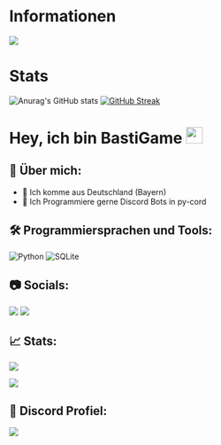 # Informationen
[![](https://img.shields.io/badge/Discord-5865F2?logo=discord&logoColor=white&style=for-the-badge)](https://discord.gg/2wh9SaknFd)

# Stats 
![Anurag's GitHub stats](https://github-readme-stats.vercel.app/api?username=bastigamedc&show_icons=true&theme=dracula)
[![GitHub Streak](https://github-readme-streak-stats.herokuapp.com?user=bastigamedc&theme=dracula)](https://git.io/streak-stats)



# Hey, ich bin BastiGame <img src="https://raw.githubusercontent.com/MartinHeinz/MartinHeinz/master/wave.gif" width="30px">

## 📌 Über mich:
- 📍 Ich komme aus Deutschland (Bayern)
- 📝 Ich Programmiere gerne Discord Bots in py-cord

## 🛠️ Programmiersprachen und Tools:
![Python](https://img.shields.io/badge/python-3670A0?style=for-the-badge&logo=python&logoColor=ffdd54)
![SQLite](https://img.shields.io/badge/sqlite-%2307405e.svg?style=for-the-badge&logo=sqlite&logoColor=white)


## 📷 Socials:  
[![](https://img.shields.io/badge/Discord-5865F2?logo=discord&logoColor=white&style=for-the-badge)](https://discord.gg/2wh9SaknFd) [![](https://img.shields.io/twitch/status/silbergecko_tv?style=for-the-badge&logo=twitch&logoColor=white&color=purple)](https://twitch.tv/bastigametv)


## 📈 Stats:
![](https://github-readme-stats.vercel.app/api?username=bastigamedc&show_icons=true&theme=synthwave)

![](https://github-readme-stats.vercel.app/api/top-langs/?username=bastigamedc&theme=synthwave&layout=compact)

## 🔎 Discord Profiel:
<a href="https://discord.com/users/1018150165489668227"><img src="https://lanyard.cnrad.dev/api/1018150165489668227"><p/>
